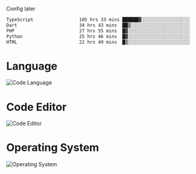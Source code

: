<!-- ## Hi there 👋 -->
Config later

<!--
**rickrck/rickrck** is a ✨ _special_ ✨ repository because its `README.md` (this file) appears on your GitHub profile.

Here are some ideas to get you started:

- 🔭 I’m currently working on ...
- 🌱 I’m currently learning ...
- 👯 I’m looking to collaborate on ...
- 🤔 I’m looking for help with ...
- 💬 Ask me about ...
- 📫 How to reach me: ...
- 😄 Pronouns: ...
- ⚡ Fun fact: ...
-->

<!--START_SECTION:waka-->

```txt
TypeScript                 105 hrs 33 mins ██████▓░░░░░░░░░░░░░░░░░░   26.98 %
Dart                       34 hrs 43 mins  ██▒░░░░░░░░░░░░░░░░░░░░░░   08.88 %
PHP                        27 hrs 55 mins  █▓░░░░░░░░░░░░░░░░░░░░░░░   07.14 %
Python                     25 hrs 46 mins  █▓░░░░░░░░░░░░░░░░░░░░░░░   06.59 %
HTML                       22 hrs 49 mins  █▒░░░░░░░░░░░░░░░░░░░░░░░   05.83 %
```

<!--END_SECTION:waka-->

# Language
![Code Language](https://wakatime.com/share/@Rie/857855bd-8826-4360-bd0b-30668e651616.svg)

# Code Editor
![Code Editor](https://wakatime.com/share/@Rie/630d1d98-3d54-4afd-a23d-fa79134fc528.svg)

# Operating System
![Operating System](https://wakatime.com/share/@Rie/a7b1eb7d-159b-4b03-8226-3a05ad998782.svg)
